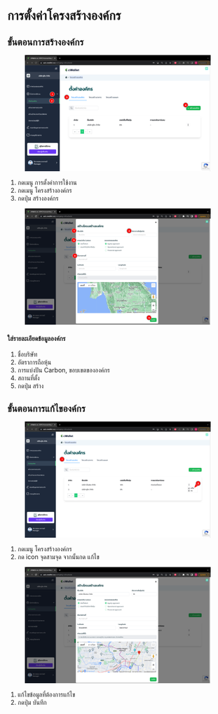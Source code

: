 # การตั้งค่าโครงสร้างองค์กร

## **ขั้นตอนการสร้างองค์กร**

<figure><img src="../../../.gitbook/assets/image (188).png" alt=""><figcaption></figcaption></figure>

1. กดเมนู การตั้งค่าการใช้งาน
2. กดเมนู โครงสร้างองค์กร
3. กดปุ่ม สร้างองค์กร



<figure><img src="../../../.gitbook/assets/image (174).png" alt=""><figcaption></figcaption></figure>

#### ใส่รายละเอียดข้อมูลองค์กร

1. ชื่อบริษัท
2. อัตราการถือหุ้น
3. การแบ่งปัน Carbon, ขอบเขตขององค์กร
4. สถานที่ตั้ง
5. กดปุ่ม สร้าง



## **ขั้นตอนการแก้ไของค์กร**

<figure><img src="../../../.gitbook/assets/image (166).png" alt=""><figcaption></figcaption></figure>

1. กดเมนู โครงสร้างองค์กร
2. กด icon จุดสามจุด จากนั้นกด แก้ไข



<figure><img src="../../../.gitbook/assets/image (47).png" alt=""><figcaption></figcaption></figure>

1. แก้ไขข้อมูลที่ต้องการแก้ไข
2. กดปุ่ม บันทึก
